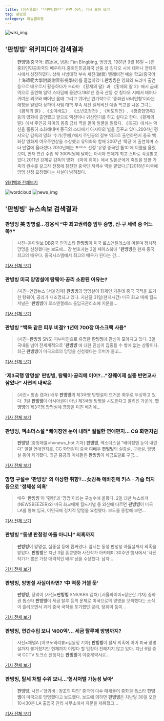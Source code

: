 ```yaml
---
title: (이슈클립) '**판빙빙**' 관련 이슈, 기사 모아 보기
tag: 판빙빙
category: 이슈클리핑
---
```

![wiki_img](https://user-images.githubusercontent.com/42597476/44503234-41136a80-a6d0-11e8-9071-6fc6418eafe4.png)
## **'**판빙빙**'** 위키피디아 검색결과
>**판빙빙**(중국어: 范冰冰, 병음: Fàn Bīngbīng, 범빙빙, 1981년 9월 16일 ~ )은 중화인민공화국의 배우이다.중화인민공화국 산둥 성 칭다오 시에 태어나 옌타이 시에서 성장하였다. 상해 사범대학 부속 셰진(謝晉) 텔레비전 예술 학교(중국어: 上海師範大學附屬謝晉影視學校)를 졸업하였다.**판빙빙**은 영화와 드라마 출연 등으로 배우로서 활동하다가 드라마 《황제의 딸》과 《황제의 딸 2》에서 금쇄 역으로 출연해 일약 스타덤에 올랐다.1981년 중국 산둥 성 칭다오 시에서 태어나 귀여운 외모와 빼어난 몸매 그리고 뛰어난 연기력으로 ‘중화권 바비인형’이라는 애칭을 얻었다.상하이 사범 대학 부속 셰진 텔레비전 예술 학교를 나온 그녀는 《황제의 딸》, 《소이비도》, 《소년포청천》, 《비도외전》, 《평종협영록》 등의 영화에 출연했고 앞으로 액션이나 귀신연기를 하고 싶다고 한다.《황제의 딸》에서 주인공 자미의 몸종 금쇄 역을 맡아 얼굴을 알렸다. 《묵공》에서는 액션을 훌륭히 소화해내며 중국의 스타에서 아시아의 별을 꿈꾸고 있다.2004년 펑샤오강 감독의 영화 ‘수기(手機)’에서 주인공의 정부 역으로 출연하면서 중국 백화장 영화제 여우주연상을 수상했고 유덕화와 함께 2007년 ‘묵공’에 출연하며 스타 반열에 올라섰다.2010년에는 포브스 선정 ‘유명 중국인 톱10’에 이름을 올렸으며, 현재 연간 수입 약 300억원에 달하는 아시아 연예계 최고 스타로 각광받고 있다.2011년 강제규 감독의 영화 《마이 웨이》에서 일본군에게 죽임을 당한 가족의 원수를 갚고자 전쟁에 참전한 중국인 저격수 역을 맡았다.[1]2018년 미국에 망명 신청 요청했다는 사실이 밝혀졌다.

<a href="https://ko.wikipedia.org/wiki/판빙빙" target="_blank">위키백과 전체보기</a>

![wordcloud](https://s3.ap-northeast-2.amazonaws.com/lyrics101-wordcloud/2018-09-04-1535987396.png)
![news_img](https://user-images.githubusercontent.com/42597476/44507050-1206f400-a6e4-11e8-8d98-7ffbfebb353f.png)
## **'**판빙빙**'** 뉴스속보 검색결과
### **판빙빙** 美 망명설…강용석 “中 최고권력층 암투 증명, 신·구 세력 중 어느쪽?”

>사진=동아일보 DB중국 인기스타 **판빙빙**이 미국 로스앤젤레스에 머물며 정치적 망명을 신청했다는 보도에... 강 변호사는 3일 페이스북에 "**판빙빙**은 현재 중국 최고의 배우다. 중국시스템에서 최고의 배우가 된다는 건...

<a href="http://news.donga.com/3/all/20180903/91813758/2" target="_blank">기사 전체 보기</a>

### **판빙빙** 미국 망명설에 탕웨이·공리 소환된 이유는?

>/사진=연합뉴스 [서울경제] **판빙빙**의 망명설이 화제인 가운데 중국 국적을 포기한 탕웨이, 공리가 재조명되고 있다. 지난달 31일(현지시간) 미국 화교 매체 월드저널은 ‘**판빙빙**이 로스앤젤레스 출입국관리소에 지문을...

<a href="http://www.sedaily.com/NewsView/1S4HRW761V" target="_blank">기사 전체 보기</a>

### **판빙빙** "백옥 같은 피부 비결? 1년에 700장 마스크팩 사용"

>(사진=**판빙빙** SNS) 피부미인으로 유명한 **판빙빙**에 관심이 모아지고 있다. 3일 국내를 넘어 전세계적으로 '**판빙빙**'에 대한 관심이 집중될 수 밖에 없는 상황이다. 최근 **판빙빙**이 미국으로의 망명을 신청했다는 루머가 돌고...

<a href="http://www.anewsa.com/detail.php?number=1365795&thread=07r05" target="_blank">기사 전체 보기</a>

### '제3국행 망명설' **판빙빙**, 탕웨이·공리에 이어?…"장웨이제 실종 반면교사 삼았나" 사연의 내막은

>(사진= 방송 캡쳐) 배우 **판빙빙**의 제3국행 망명설이 뜨거운 화두로 부상하고 있다. 3일 **판빙빙**이 아시아권이 아닌 제3국행 망명을 시도한다고 알려진 가운데, **판빙빙**의 제3국행 망명설에 영향을 미친 배경에...

<a href="http://www.kns.tv/news/articleView.html?idxno=465999" target="_blank">기사 전체 보기</a>

### **판빙빙**, 엑소더스설 "베이징엔 눈이 내려" 절절한 연애편지... CG 화면처럼

>**판빙빙** [충청매일=hvnews_hot 기자] **판빙빙**, 엑소더스설 "베이징엔 눈이 내린다" 절절 연애편지를, CG 화면같이 중국 여배우 **판빙빙**의 실종설, 구금설, 망명설 등이 제기됐다. 최근 홍콩의 매체들은 **판빙빙**이 세금포탈로 구금...

<a href="http://www.ccdn.co.kr/news/articleView.html?idxno=538305" target="_blank">기사 전체 보기</a>

### 망명 구설수 '**판빙빙**' 의 이상한 취향?…女감독 에바진에 키스ㆍ가슴 터치 등으로 '정체성 의혹'

>배우 '**판빙빙**'이 '횡령'과 '망명'이라는 구설수에 올랐다. 2일 대만 뉴스비저(NEWSBEEZER)와 미국 화교매체 월드저널 등 외신에 따르면 **판빙빙**이 미국 LA를 통해 입국, 이민국에 정치적 망명을 요청했다. 보도를 종합해 보면...

<a href="http://leaders.asiae.co.kr/news/articleView.html?idxno=73802" target="_blank">기사 전체 보기</a>

### **판빙빙** "동생 판청청 아들 아니냐" 의혹까지

>**판빙빙**이 망명설, 실종설 등에 휩싸였다. 앞서는 동생 판청청 아들설까지 의혹을 받았다.   **판빙빙**은 지난 3월 홍콩영화 사진작가 아카데미 30주년 행사에서 '사진작가가 뽑은 가장 매력적인 배우'상을 수상했다.   남자...

<a href="http://www.whitepaper.co.kr/news/articleView.html?idxno=113197" target="_blank">기사 전체 보기</a>

### **판빙빙**, 망명설 사실이라면? '中 역풍 거셀 듯'

>**판빙빙**, 탕웨이 (사진=**판빙빙** SNS/KBS 캡처) [서울와이어=정은란 기자] 중화권 톱스타 **판빙빙**이 세금 탈루 등의 문제로 미국으로의 망명을 모색했다는 소식이 흘러오면서 과거 중국 국적을 포기했던 공리, 탕웨이 등이...

<a href="http://www.seoulwire.com/news/articleView.html?idxno=24972" target="_blank">기사 전체 보기</a>

### **판빙빙**, 연간수입 보니 '400억'… 세금 탈루에 망명까지?

>사진=채널A [이코노믹리뷰=김윤정 기자] **판빙빙**이 탈세 의혹에 이어 미국 망명설까지 불거졌지만 현재까지 이렇다 할 입장이 전해지지 않고 있다. 지난 6월 중국 CCTV 토크쇼 진행자는 **판빙빙**이 이중계약서로...

<a href="http://www.econovill.com/news/articleView.html?idxno=345351" target="_blank">기사 전체 보기</a>

### **판빙빙**, 탈세 처벌 수위 보니…'형사처벌 가능성 낮아'

>**판빙빙**. 사진='양귀비 : 왕조의 여인' 중국의 다수 매체들이 중화권 톱스타 **판빙빙**이 미국으로 망명했다고 보도했다.      보도에 의하면 **판빙빙**은 지난달 30일 오전 10시30분 LA 출입국 관리 사무소에서 지문을 채취했고...

<a href="http://news20.busan.com/controller/newsController.jsp?newsId=20180903000010" target="_blank">기사 전체 보기</a>


